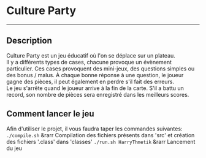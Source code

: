 # Culture Party

---

## Description

Culture Party est un jeu éducatif où l'on se déplace sur un plateau. <br>
Il y a différents types de cases, chacune provoque un évènement particulier. Ces cases provoquent des mini-jeux, des questions simples ou des bonus / malus. À chaque bonne réponse à une question, le joueur gagne des pièces, il peut également en perdre s'il fait des erreurs. <br>
Le jeu s'arrête quand le joueur arrive à la fin de la carte. S'il a battu un record, son nombre de pièces sera enregistré dans les meilleurs scores.

## Comment lancer le jeu

Afin d'utiliser le projet, il vous faudra taper les commandes suivantes: <br>
`./compile.sh` &rarr Compilation des fichiers présents dans 'src' et création des fichiers '.class' dans 'classes'
`./run.sh HarryThmetik` &rarr Lancement du jeu
